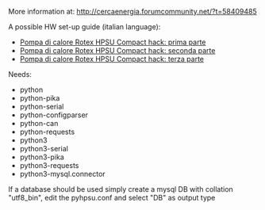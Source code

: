 More information at: http://cercaenergia.forumcommunity.net/?t=58409485

A possible HW set-up guide (italian language):

* [Pompa di calore Rotex HPSU Compact hack: prima parte](https://lamiacasaelettrica.com/2017/01/31/rotex-hpsu-compact-hack-prima-parte/)
* [Pompa di calore Rotex HPSU Compact hack: seconda parte](https://lamiacasaelettrica.com/2017/02/02/rotex-hpsu-compact-hack-seconda-parte/)
* [Pompa di calore Rotex HPSU Compact hack: terza parte](https://lamiacasaelettrica.com/2017/03/04/rotex-hpsu-compact-hack-terza-parte/)

Needs:
- python
- python-pika
- python-serial
- python-configparser
- python-can
- python-requests
- python3
- python3-serial
- python3-pika
- python3-requests
- python3-mysql.connector

If a database should be used simply create a mysql DB with collation "utf8_bin", edit the pyhpsu.conf and select "DB" as output type
